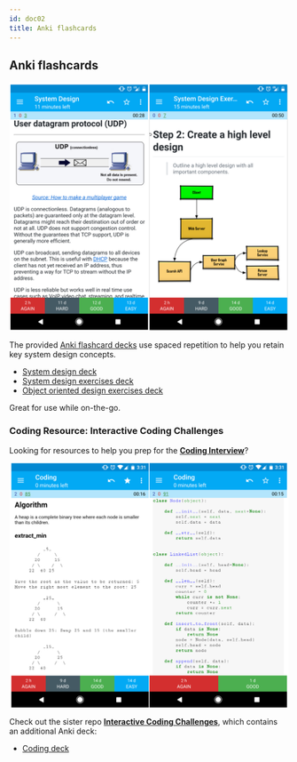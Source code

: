 ```yaml
---
id: doc02
title: Anki flashcards
---
```

    
## Anki flashcards

<p align="center">
  <img src="/docs/assets/images/zdCAkB3.png">
  <br/>
</p>

The provided [Anki flashcard decks](https://apps.ankiweb.net/) use spaced repetition to help you retain key system design concepts.

-   [System design deck](https://github.com/donnemartin/system-design-primer/tree/master/resources/flash_cards/System%20Design.apkg)
-   [System design exercises deck](https://github.com/donnemartin/system-design-primer/tree/master/resources/flash_cards/System%20Design%20Exercises.apkg)
-   [Object oriented design exercises deck](https://github.com/donnemartin/system-design-primer/tree/master/resources/flash_cards/OO%20Design.apkg)

Great for use while on-the-go.

### Coding Resource: Interactive Coding Challenges

Looking for resources to help you prep for the [**Coding Interview**](https://github.com/donnemartin/interactive-coding-challenges)?

<p align="center">
  <img src="/docs/assets/images/b4YtAEN.png">
  <br/>
</p>

Check out the sister repo [**Interactive Coding Challenges**](https://github.com/donnemartin/interactive-coding-challenges), which contains an additional Anki deck:

-   [Coding deck](https://github.com/donnemartin/interactive-coding-challenges/tree/master/anki_cards/Coding.apkg)
